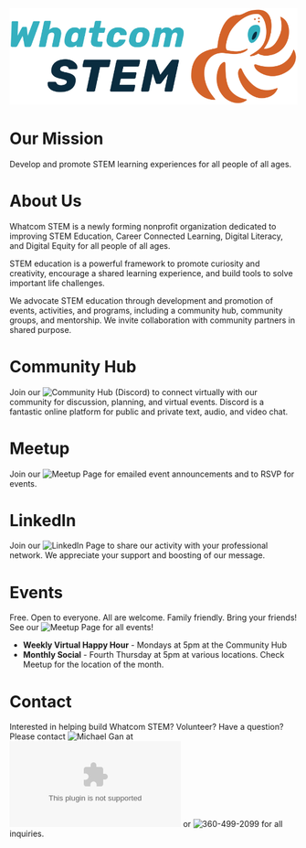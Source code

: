 ![Whatcom STEM Logo](/Whatcom_STEM_horizontal_logo_primary.svg)

# Our Mission
Develop and promote STEM learning experiences for all people of all ages.

# About Us
Whatcom STEM is a newly forming nonprofit organization dedicated to improving STEM Education, Career Connected Learning, Digital Literacy, and Digital Equity for all people of all ages.

STEM education is a powerful framework to promote curiosity and creativity, encourage a shared learning experience, and build tools to solve important life challenges.

We advocate STEM education through development and promotion of events, activities, and programs, including a community hub, community groups, and mentorship. We invite collaboration with community partners in shared purpose.

# Community Hub
Join our ![Community Hub (Discord)](https://discord.com/invite/a8PhjyxH2t) to connect virtually with our community for discussion, planning, and virtual events. Discord is a fantastic online platform for public and private text, audio, and video chat.

# Meetup
Join our ![Meetup Page](https://meetup.com/whatcom-stem) for emailed event announcements and to RSVP for events.

# LinkedIn
Join our ![LinkedIn Page](https://linkedin.com/company/whatcomstem) to share our activity with your professional network. We appreciate your support and boosting of our message.

# Events
Free. Open to everyone. All are welcome. Family friendly. Bring your friends! See our ![Meetup Page](https://meetup.com/whatcom-stem) for all events!

* **Weekly Virtual Happy Hour** - Mondays at 5pm at the Community Hub
* **Monthly Social** - Fourth Thursday at 5pm at various locations. Check Meetup for the location of the month.

# Contact
Interested in helping build Whatcom STEM? Volunteer? Have a question? Please contact ![Michael Gan](https://www.linkedin.com/in/michaelbgan) at ![michaelbgan@gmail.com](mailto:michaelbgan@gmail.com) or ![360-499-2099](360-499-2099) for all inquiries.
